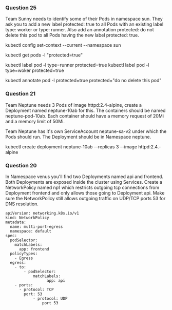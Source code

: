 ### Question 25

Team Sunny needs to identify some of their Pods in namespace sun. 
They ask you to add a new label protected: true to all Pods with an existing label type: worker or type: runner.
 Also add an annotation protected: do not delete this pod to all Pods having the new label protected: true.

kubectl config set-context --current --namespace sun

kubectl get pods -l "protected=true" 


kubectl label pod -l type=runner protected=true
kubectl label pod -l type=woker protected=true

kubectl annotate pod -l protected=true protected="do no delete this pod"


### Question 21

Team Neptune needs 3 Pods of image httpd:2.4-alpine, 
create a Deployment named neptune-10ab for this. 
The containers should be named neptune-pod-10ab. 
Each container should have a memory request of 20Mi and a memory limit of 50Mi.

Team Neptune has it's own ServiceAccount neptune-sa-v2 
under which the Pods should run. 
The Deployment should be in Namespace neptune.


kubectl create deployment neptune-10ab --replicas 3 --image httpd:2.4.-alpine 


### Question 20

In Namespace venus you'll find two Deployments named api and frontend. 
Both Deployments are exposed inside the cluster using Services. 
Create a NetworkPolicy named np1 which restricts outgoing tcp connections from Deployment frontend and only allows those going to Deployment api. 
Make sure the NetworkPolicy still allows outgoing traffic 
on UDP/TCP ports 53 for DNS resolution.

```
apiVersion: networking.k8s.io/v1
kind: NetworkPolicy
metadata:
  name: multi-port-egress
  namespace: default
spec:
  podSelector:
    matchLabels:
      app: frontend
  policyTypes:
    - Egress
  egress:
    - to:
        - podSelector:
            matchLabels:
		          app: api 
    - ports:
      - protocol: TCP
        port: 53
			- protocol: UDP
				port 53

```





